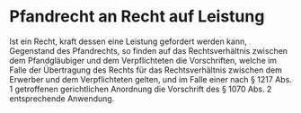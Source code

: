 # Pfandrecht an Recht auf Leistung

Ist ein Recht, kraft dessen eine Leistung gefordert werden kann, Gegenstand des Pfandrechts, so finden auf das Rechtsverhältnis zwischen dem Pfandgläubiger und dem Verpflichteten die Vorschriften, welche im Falle der Übertragung des Rechts für das Rechtsverhältnis zwischen dem Erwerber und dem Verpflichteten gelten, und im Falle einer nach § 1217 Abs. 1 getroffenen gerichtlichen Anordnung die Vorschrift des § 1070 Abs. 2 entsprechende Anwendung. 

